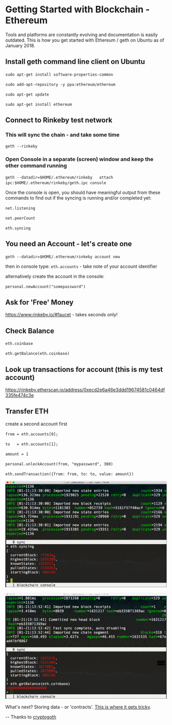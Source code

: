 # Getting Started with Blockchain - Ethereum

Tools and platforms are constantly evolving and documentation is easily outdated. This is how you get started with Ethereum / geth on Ubuntu as of January 2018.

## Install geth command line client on Ubuntu

`sudo apt-get install software-properties-common`

`sudo add-apt-repository -y ppa:ethereum/ethereum`

`sudo apt-get update`

`sudo apt-get install ethereum
`
## Connect to Rinkeby test network

### This will sync the chain - and take some time

`geth --rinkeby`

### Open Console in a separate (screen) window and keep the other command running

`geth --datadir=$HOME/.ethereum/rinkeby   attach ipc:$HOME/.ethereum/rinkeby/geth.ipc console`

Once the console is open, you should have meaningful output from these commands to find out if the syncing is running and/or completed yet:

`net.listening`

`net.peerCount`

`eth.syncing`

## You need an Account - let's create one

`geth --datadir=$HOME/.ethereum/rinkeby account new`

then in console type: `eth.accounts` - take note of your account identifier

alternatively create the account in the console:

`personal.newAccount("somepassword")`

## Ask for 'Free' Money

https://www.rinkeby.io/#faucet - takes seconds only!

## Check Balance

`eth.coinbase`

`eth.getBalance(eth.coinbase)`


## Look up transactions for account (this is my test account)

https://rinkeby.etherscan.io/address/0xecd2e6a46e3ddd19674581c0464df335fe474c3e

## Transfer ETH

create a second account first

`from = eth.accounts[0];`

`to   = eth.accounts[1];`

`amount = 1 `

`personal.unlockAccount(from, "mypassword", 300)`

`eth.sendTransaction({from: from, to: to, value: amount})`


![](https://raw.githubusercontent.com/u1i/blockchain-geth-getting-started/master/screen.png)

![](https://raw.githubusercontent.com/u1i/blockchain-geth-getting-started/master/funded.png)

What's next? Storing data - or 'contracts'. [This is where it gets tricky](https://medium.com/@ConsenSys/a-101-noob-intro-to-programming-smart-contracts-on-ethereum-695d15c1dab4).

--
Thanks to [cryptogoth](https://gist.github.com/cryptogoth/10a98e8078cfd69f7ca892ddbdcf26bc)